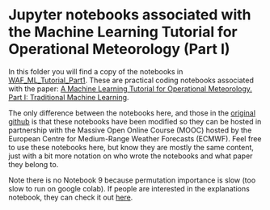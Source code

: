 # Jupyter notebooks associated with the Machine Learning Tutorial for Operational Meteorology (Part I)

In this folder you will find a copy of the notebooks in [WAF_ML_Tutorial_Part1](https://github.com/ai2es/WAF_ML_Tutorial_Part1). These are practical coding notebooks associated with the paper: [A Machine Learning Tutorial for Operational Meteorology. Part I: Traditional Machine Learning](https://journals.ametsoc.org/view/journals/wefo/37/8/WAF-D-22-0070.1.xml).

The only difference between the notebooks here, and those in the [original github](https://github.com/ai2es/WAF_ML_Tutorial_Part1) is that these notebooks have been modified so they can be hosted in partnership with the Massive Open Online Course (MOOC) hosted by the European Centre for Medium-Range Weather Forecasts (ECMWF). Feel free to use these notebooks here, but know they are mostly the same content, just with a bit more notation on who wrote the notebooks and what paper they belong to.

Note there is no Notebook 9 because permutation importance is slow (too slow to run on google colab). If people are interested in the explanations notebook, they can check it out [here](https://github.com/ai2es/WAF_ML_Tutorial_Part1/blob/main/jupyter_notebooks/Notebook09_InterpretationATrainedMLModel.ipynb).
